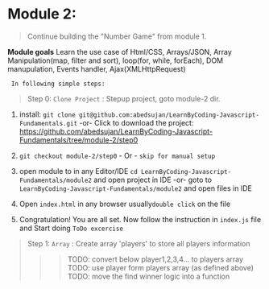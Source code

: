 Module 2:
==========================
>Continue building the "Number Game" from module 1.

**Module goals**
Learn the use case of Html/CSS, Arrays/JSON, Array Manipulation(map, filter and sort), loop(for, while, forEach), DOM manupulation, Events handler, Ajax(XMLHttpRequest)

``` In following simple steps:```

> Step 0: `Clone Project` : Stepup project, goto module-2 dir.

1. install: 
   `git clone git@github.com:abedsujan/LearnByCoding-Javascript-Fundamentals.git` 
   -or-
   Click to download the project: https://github.com/abedsujan/LearnByCoding-Javascript-Fundamentals/tree/module-2/step0
  
2. `git checkout module-2/step0` - Or - `skip for manual setup`

3. open module to in any Editor/IDE 
   `cd LearnByCoding-Javascript-Fundamentals/module2` and open project in IDE
   -or- 
   goto to `LearnByCoding-Javascript-Fundamentals/module2` and open files in IDE
	
4. Open `index.html` in any browser usually`double click` on the file

5. Congratulation! You are all set. Now follow the instruction in `index.js` file and Start doing `ToDo excercise`

> Step 1: `Array` : Create array 'players' to store all players information
 >>> TODO: convert below player1,2,3,4... to players array
 >>> TODO: use player form players array (as defined above)
 >>> TODO: move the find winner logic into a function
